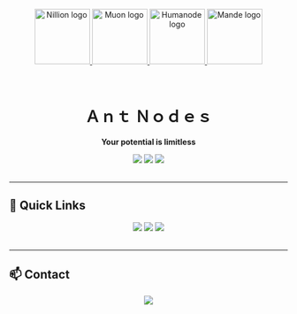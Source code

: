 <p align="center">
  <a href="https://nillion.explorers.guru/validator/nillionvaloper1s8ee8qaaz5gt38pfksjry79jcjwrd78mphjf2r">
    <picture>
    <img alt="Nillion logo" src="https://github.com/user-attachments/assets/1ed5904e-b656-4e79-af70-20454d18e9f4" width="auto" height="100">
    </picture>
  </a>
  <a href="https://app.muon.net/dashboard/">
    <picture>
    <img alt="Muon logo" src="https://github.com/user-attachments/assets/369afa20-60a0-4340-b9ff-43778f8370b7" width="auto" height="100">
    </picture>
  </a>
  <a href="https://telemetry.humanode.io/#list/0xc56fa32442b2dad76f214b3ae07998e4ca09736e4813724bfb0717caae2c8bee">
    <picture>
    <img alt="Humanode logo" src="https://github.com/user-attachments/assets/3b7c6520-fd3b-4d0f-8644-8c02f069ce29" width="auto" height="100">
    </picture>
  </a>
  <a href="https://portal.dymension.xyz/rollapp/mande_18071918-1/staking">
    <picture>
    <img alt="Mande logo" src="https://user-images.githubusercontent.com/your-username/your-repo/7d593264-9c9c-4c2f-8f4d-78c4f04c0e30" width="auto" height="100">
    </picture>
  </a>
</p>

</br>
<h1 align="center">Ａｎｔ Ｎｏｄｅｓ</h1>

<p align="center">
  <b>Your potential is limitless</b>
</p>

<p align="center">
  <img src="https://img.shields.io/badge/Monitoring-Tenderduty_+_Grafana-7E3FCE?style=plastic&logo=grafana&logoColor=white">
  <img src="https://img.shields.io/badge/Alerts-Discord_&_Telegram-7E3FCE?style=plastic&logo=discord&logoColor=white">
  <img src="https://img.shields.io/badge/Infrastructure-VDS/VPS_Hetzner-7E3FCE?style=plastic&logo=hetzner&logoColor=white">
<br></br> 
</p>

---

## 🔗 Quick Links

<p align="center">
  <a href="https://github.com/AntNodes/MY-TESTNET"><img src="https://img.shields.io/badge/📋_Testnets-7E3FCE?style=plastic&logo=github&logoColor=white"></a>
  <a href="https://github.com/AntNodes/MY-MANUALS"><img src="https://img.shields.io/badge/📖_Manuals-7E3FCE?style=plastic&logo=github&logoColor=white"></a>
  <a href="https://github.com/AntNodes/MY-SNAPSHOTS"><img src="https://img.shields.io/badge/📸_Snapshots-7E3FCE?style=plastic&logo=github&logoColor=white"></a>
<br></br> 
</p>

---

## 📫 Contact

<p align="center">
  <a href="https://discord.com/users/863083870626250812"><img src="https://img.shields.io/badge/AntNodes-%235865F2.svg?style=plastic&logo=discord&logoColor=white"></a>
<br></br> 
</p>
